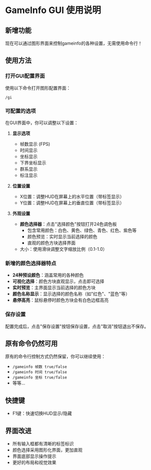 # GameInfo GUI 使用说明

## 新增功能

现在可以通过图形界面来控制gameinfo的各种设置，无需使用命令行！

## 使用方法

### 打开GUI配置界面
使用以下命令打开图形配置界面：
```
/gi
```

### 可配置的选项

在GUI界面中，你可以调整以下设置：

1. **显示选项**
   - 帧数显示 (FPS)
   - 时间显示 
   - 坐标显示
   - 下界坐标显示
   - 群系显示
   - 标注显示

2. **位置设置**
   - X位置：调整HUD在屏幕上的水平位置（带标签显示）
   - Y位置：调整HUD在屏幕上的垂直位置（带标签显示）

3. **外观设置**
   - **颜色选择器**：点击"选择颜色"按钮打开24色调色板
     - 包含常用颜色：白色、黄色、绿色、青色、红色、紫色等
     - 颜色预览：实时显示当前选择的颜色
     - 直观的颜色方块选择界面
   - 大小：使用滑块调整文字缩放比例（0.1-1.0）

### 新增的颜色选择器特点

- **24种预设颜色**：涵盖常用的各种颜色
- **可视化选择**：颜色方块直观显示，点击即可选择
- **实时预览**：主界面显示当前选择的颜色方块
- **颜色名称显示**：显示选择的颜色名称（如"红色"、"蓝色"等）
- **悬停高亮**：鼠标悬停时颜色方块会有白色边框高亮

### 保存设置
配置完成后，点击"保存设置"按钮保存设置，点击"取消"按钮退出不保存。

## 原有命令仍然可用

原有的命令行控制方式仍然保留，你可以继续使用：
- `/gameinfo 帧数 true/false`
- `/gameinfo 时间 true/false`
- `/gameinfo 坐标 true/false`
- 等等...

## 快捷键

- F1键：快速切换HUD显示/隐藏

## 界面改进

- 所有输入框都有清晰的标签标识
- 颜色选择采用图形化界面，更加直观
- 界面底部显示操作提示
- 更好的布局和视觉效果 